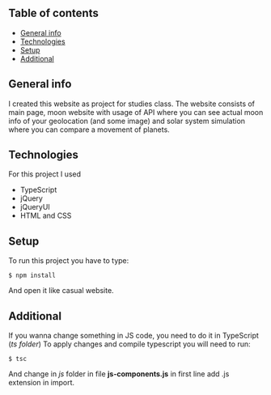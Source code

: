 ## Table of contents
* [General info](#general-info)
* [Technologies](#technologies)
* [Setup](#setup)
* [Additional](#additional)

## General info
I created this website as project for studies class.
The website consists of main page, moon website with usage of API where you can see actual moon info of your geolocation (and some image) and solar system simulation where you can compare a movement of planets.

## Technologies
For this project I used
* TypeScript
* jQuery
* jQueryUI
* HTML and CSS

## Setup
To run this project you have to type:
````
$ npm install
````
And open it like casual website.

## Additional
If you wanna change something in JS code, you need to do it in TypeScript (*ts folder*)
To apply changes and compile typescript you will need to run:
````
$ tsc
````
And change in *js* folder in file **__js-components.js__** in first line add .js extension in import.
